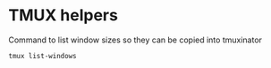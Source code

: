 # TMUX helpers

Command to list window sizes so they can be copied into tmuxinator
```
tmux list-windows
```

